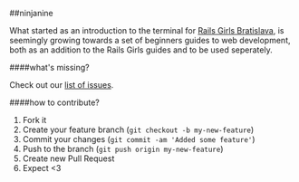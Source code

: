 ##ninjanine

What started as an introduction to the terminal for [Rails Girls Bratislava][1], is seemingly growing towards a set of beginners guides to web development, both as an addition to the Rails Girls guides and to be used seperately. 

####what's missing?

Check out our [list of issues][2].  

####how to contribute?

1. Fork it  
2. Create your feature branch (`git checkout -b my-new-feature`)  
3. Commit your changes (`git commit -am 'Added some feature'`)  
4. Push to the branch (`git push origin my-new-feature`)  
5. Create new Pull Request  
6. Expect <3  


[1]: http://railsgirls.com/bratislava
[2]: https://github.com/FloorD/ninjanine/issues
